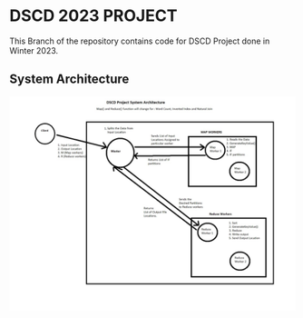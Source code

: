 # DSCD 2023 PROJECT
 
This Branch of the repository contains code for DSCD Project done in Winter 2023.

## System Architecture
![alt System_Architecture](https://github.com/sagar19197/DSCD_Assignments/blob/Project/System_arch.jpg?raw=true)
